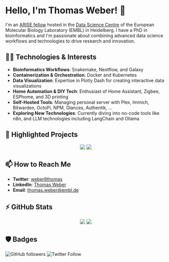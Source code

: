 # Hello, I'm Thomas Weber! 👋

I'm an [ARISE fellow](https://www.embl.org/about/info/arise/) hosted in the [Data Science Centre](https://www.embl.org/about/programme/data-sciences-plans/) of the European Molecular Biology Laboratory (EMBL) in Heidelberg. I have a PhD in bioinformatics and I'm passionate about combining advanced data science workflows and technologies to drive research and innovation.

## 👨‍💻 Technologies & Interests

- **Bioinformatics Workflows**: Snakemake, Nextflow, and Galaxy
- **Containerization & Orchestration**: Docker and Kubernetes
- **Data Visualization**: Expertise in Plotly Dash for creating interactive data visualizations
- **Home Automation & DIY Tech**: Enthusiast of Home Assistant, Zigbee, ESPhome, and 3D printing
- **Self-Hosted Tools**: Managing personal server with Plex, Immich, Bitwarden, OctoPi, NPM, Glances, Authentik, ...
- **Exploring New Technologies**: Currently diving into no-code tools like n8n, and LLM technologies including LangChain and Ollama

## 🌟 Highlighted Projects


<p align="center">

<img src="https://github-readme-stats.vercel.app/api/pin/?username=depictio&repo=depictio">
<img src="https://github-readme-stats.vercel.app/api/pin/?username=friendsofstrandseq&repo=mosaicatcher-pipeline">

</p>


## 📫 How to Reach Me

- **Twitter**: [weber8thomas](https://twitter.com/weber8thomas)
- **LinkedIn**: [Thomas Weber](https://www.linkedin.com/in/weber-thomas/)
- **Email**: [thomas.weber@embl.de](mailto:thomas.weber@embl.de)

## ⚡ GitHub Stats


<p align="center">

<img src="https://github-readme-stats.vercel.app/api?username=weber8thomas&count_private=true&show_icons=true&hide_title=True&rank_icon=default">
<img src="https://github-readme-stats.vercel.app/api/top-langs/?username=weber8thomas&hide=html,jupyter%20notebook&layout=compact">

</p>

## 🛡️ Badges

![GitHub followers](https://img.shields.io/github/followers/weber8thomas?style=social)
![Twitter Follow](https://img.shields.io/twitter/follow/weber8thomas?style=social)
